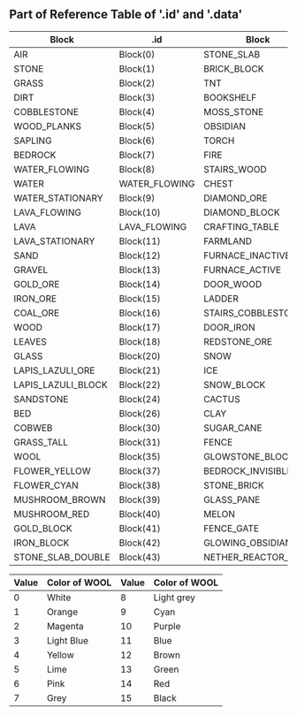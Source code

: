 
## Part of Reference Table of '.id' and '.data'

|Block               | .id           |Block               | .id       |
|--------------------|---------------|--------------------|-----------|
|AIR                 | Block(0)      |STONE_SLAB          | Block(44) |
|STONE               | Block(1)      |BRICK_BLOCK         | Block(45) |
|GRASS               | Block(2)      |TNT                 | Block(46) |
|DIRT                | Block(3)      |BOOKSHELF           | Block(47) |
|COBBLESTONE         | Block(4)      |MOSS_STONE          | Block(48) |
|WOOD_PLANKS         | Block(5)      |OBSIDIAN            | Block(49) |
|SAPLING             | Block(6)      |TORCH               | Block(50) |
|BEDROCK             | Block(7)      |FIRE                | Block(51) |
|WATER_FLOWING       | Block(8)      |STAIRS_WOOD         | Block(53) |
|WATER               | WATER_FLOWING |CHEST               | Block(54) |
|WATER_STATIONARY    | Block(9)      |DIAMOND_ORE         | Block(56) |
|LAVA_FLOWING        | Block(10)     |DIAMOND_BLOCK       | Block(57) |
|LAVA                | LAVA_FLOWING  |CRAFTING_TABLE      | Block(58) |
|LAVA_STATIONARY     | Block(11)     |FARMLAND            | Block(60) |
|SAND                | Block(12)     |FURNACE_INACTIVE    | Block(61) |
|GRAVEL              | Block(13)     |FURNACE_ACTIVE      | Block(62) |
|GOLD_ORE            | Block(14)     |DOOR_WOOD           | Block(64) |
|IRON_ORE            | Block(15)     |LADDER              | Block(65) |
|COAL_ORE            | Block(16)     |STAIRS_COBBLESTONE  | Block(67) |
|WOOD                | Block(17)     |DOOR_IRON           | Block(71) |
|LEAVES              | Block(18)     |REDSTONE_ORE        | Block(73) |
|GLASS               | Block(20)     |SNOW                | Block(78) |
|LAPIS_LAZULI_ORE    | Block(21)     |ICE                 | Block(79) |
|LAPIS_LAZULI_BLOCK  | Block(22)     |SNOW_BLOCK          | Block(80) |
|SANDSTONE           | Block(24)     |CACTUS              | Block(81) |
|BED                 | Block(26)     |CLAY                | Block(82) |
|COBWEB              | Block(30)     |SUGAR_CANE          | Block(83) |
|GRASS_TALL          | Block(31)     |FENCE               | Block(85) |
|WOOL                | Block(35)     |GLOWSTONE_BLOCK     | Block(89) |
|FLOWER_YELLOW       | Block(37)     |BEDROCK_INVISIBLE   | Block(95) |
|FLOWER_CYAN         | Block(38)     |STONE_BRICK         | Block(98) |
|MUSHROOM_BROWN      | Block(39)     |GLASS_PANE          | Block(102)|
|MUSHROOM_RED        | Block(40)     |MELON               | Block(103)|
|GOLD_BLOCK          | Block(41)     |FENCE_GATE          | Block(107)|
|IRON_BLOCK          | Block(42)     |GLOWING_OBSIDIAN    | Block(246)|
|STONE_SLAB_DOUBLE   | Block(43)     |NETHER_REACTOR_CORE | Block(247)|


|Value|Color of WOOL |Value|Color of WOOL |
|-----|--------------|-----|--------------|
|0    | White        |8    | Light grey   |
|1    | Orange       |9    | Cyan         |
|2    | Magenta      |10   | Purple       |
|3    | Light Blue   |11   | Blue         |
|4    | Yellow       |12   | Brown        |
|5    | Lime         |13   | Green        |
|6    | Pink         |14   | Red          |
|7    | Grey         |15   | Black        |

[1]: https://www.stuffaboutcode.com/p/minecraft-api-reference.html
[2]: https://github.com/zhuowei/RaspberryJuice
